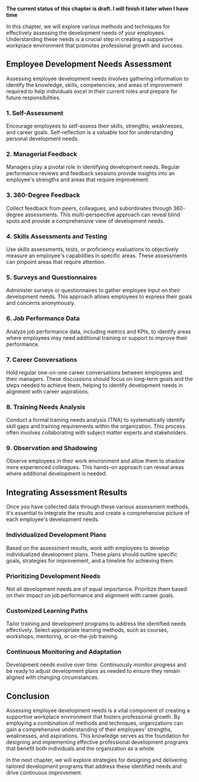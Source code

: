 **The current status of this chapter is draft. I will finish it later when I have time**

In this chapter, we will explore various methods and techniques for effectively assessing the development needs of your employees. Understanding these needs is a crucial step in creating a supportive workplace environment that promotes professional growth and success.

Employee Development Needs Assessment
-------------------------------------

Assessing employee development needs involves gathering information to identify the knowledge, skills, competencies, and areas of improvement required to help individuals excel in their current roles and prepare for future responsibilities.

### **1. Self-Assessment**

Encourage employees to self-assess their skills, strengths, weaknesses, and career goals. Self-reflection is a valuable tool for understanding personal development needs.

### **2. Managerial Feedback**

Managers play a pivotal role in identifying development needs. Regular performance reviews and feedback sessions provide insights into an employee's strengths and areas that require improvement.

### **3. 360-Degree Feedback**

Collect feedback from peers, colleagues, and subordinates through 360-degree assessments. This multi-perspective approach can reveal blind spots and provide a comprehensive view of development needs.

### **4. Skills Assessments and Testing**

Use skills assessments, tests, or proficiency evaluations to objectively measure an employee's capabilities in specific areas. These assessments can pinpoint areas that require attention.

### **5. Surveys and Questionnaires**

Administer surveys or questionnaires to gather employee input on their development needs. This approach allows employees to express their goals and concerns anonymously.

### **6. Job Performance Data**

Analyze job performance data, including metrics and KPIs, to identify areas where employees may need additional training or support to improve their performance.

### **7. Career Conversations**

Hold regular one-on-one career conversations between employees and their managers. These discussions should focus on long-term goals and the steps needed to achieve them, helping to identify development needs in alignment with career aspirations.

### **8. Training Needs Analysis**

Conduct a formal training needs analysis (TNA) to systematically identify skill gaps and training requirements within the organization. This process often involves collaborating with subject matter experts and stakeholders.

### **9. Observation and Shadowing**

Observe employees in their work environment and allow them to shadow more experienced colleagues. This hands-on approach can reveal areas where additional development is needed.

Integrating Assessment Results
------------------------------

Once you have collected data through these various assessment methods, it's essential to integrate the results and create a comprehensive picture of each employee's development needs.

### **Individualized Development Plans**

Based on the assessment results, work with employees to develop individualized development plans. These plans should outline specific goals, strategies for improvement, and a timeline for achieving them.

### **Prioritizing Development Needs**

Not all development needs are of equal importance. Prioritize them based on their impact on job performance and alignment with career goals.

### **Customized Learning Paths**

Tailor training and development programs to address the identified needs effectively. Select appropriate learning methods, such as courses, workshops, mentoring, or on-the-job training.

### **Continuous Monitoring and Adaptation**

Development needs evolve over time. Continuously monitor progress and be ready to adjust development plans as needed to ensure they remain aligned with changing circumstances.

Conclusion
----------

Assessing employee development needs is a vital component of creating a supportive workplace environment that fosters professional growth. By employing a combination of methods and techniques, organizations can gain a comprehensive understanding of their employees' strengths, weaknesses, and aspirations. This knowledge serves as the foundation for designing and implementing effective professional development programs that benefit both individuals and the organization as a whole.

In the next chapter, we will explore strategies for designing and delivering tailored development programs that address these identified needs and drive continuous improvement.
